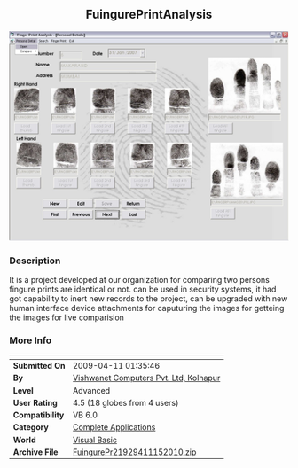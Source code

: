 ﻿<div align="center">

## FuingurePrintAnalysis

<img src="PIC201011152215291920.jpg">
</div>

### Description

It is a project developed at our organization for comparing two persons fingure prints are identical or not. can be used in security systems, it had got capability to inert new records to the project, can be upgraded with new human interface device attachments for caputuring the images for getteing the images for live comparision
 
### More Info
 


<span>             |<span>
---                |---
**Submitted On**   |2009-04-11 01:35:46
**By**             |[Vishwanet Computers Pvt\. Ltd, Kolhapur](https://github.com/Planet-Source-Code/PSCIndex/blob/master/ByAuthor/vishwanet-computers-pvt-ltd-kolhapur.md)
**Level**          |Advanced
**User Rating**    |4.5 (18 globes from 4 users)
**Compatibility**  |VB 6\.0
**Category**       |[Complete Applications](https://github.com/Planet-Source-Code/PSCIndex/blob/master/ByCategory/complete-applications__1-27.md)
**World**          |[Visual Basic](https://github.com/Planet-Source-Code/PSCIndex/blob/master/ByWorld/visual-basic.md)
**Archive File**   |[FuingurePr21929411152010\.zip](https://github.com/Planet-Source-Code/vishwanet-computers-pvt-ltd-kolhapur-fuingureprintanalysis__1-73592/archive/master.zip)








